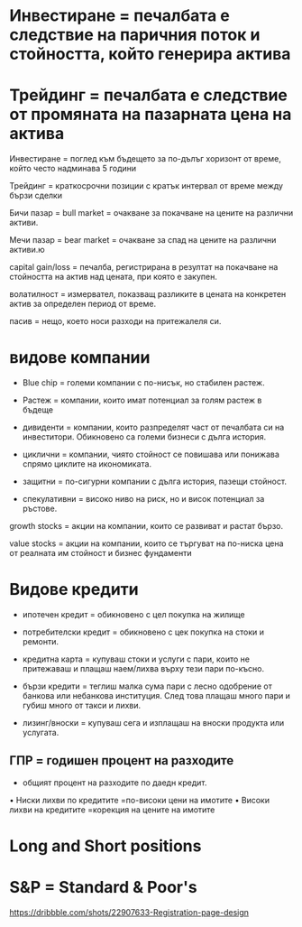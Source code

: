 # Инвестиране = печалбата е следствие на паричния поток и стойността, който генерира актива
# Трейдинг = печалбата е следствие от промяната на пазарната цена на актива

Инвестиране = поглед към бъдещето за по-дълъг хоризонт от време, който често надминава 5 години

Трейдинг = краткосрочни позиции с кратък интервал от време между бързи сделки

Бичи пазар = bull market = очакване за покачване на цените на различни активи.

Мечи пазар = bear market = очакване за спад на цените на различни активи.ю

capital gain/loss = печалба, регистрирана в резултат на покачване на стойността на актив над цената, при която е закупен.

волатилност = измервател, показващ разликите в цената на конкретен актив за определен период от време.

пасив = нещо, което носи разходи на притежалеля си.

# видове компании

- Blue chip = големи компании с по-нисък, но стабилен растеж.

- Растеж = компании, които имат потенциал за голям растеж в бъдеще

- дивиденти = компании, които разпределят част от печалбата си на инвеститори. Обикновено са големи бизнеси с дълга история.

- циклични = компании, чиято стойност се повишава или понижава спрямо циклите на икономиката.

- защитни = по-сигурни компании с дълга история, пазещи стойност.

- спекулативни = високо ниво на риск, но и висок потенциал за ръстове.

growth stocks = акции на компании, които се развиват и растат бързо.

value stocks = акции на компании, които се търгуват на по-ниска цена от реалната им стойност и бизнес фундаменти

# Видове кредити

- ипотечен кредит = обикновено с цел покупка на жилище

- потребителски кредит = обикновено с цек покупка на стоки и ремонти.

- кредитна карта = купуваш стоки и услуги с пари, които не притежаваш и плащаш наем/лихва върху тези пари по-късно.

- бързи кредити = теглиш малка сума пари с лесно одобрение от банкова или небанкова институция. След това плащаш много пари и губиш много от такси и лихви.

- лизинг/вноски = купуваш сега и изплащаш на вноски продукта или услугата.

## ГПР = годишен процент на разходите
- общият процент на разходите по даедн кредит.

• Ниски лихви по кредитите =по-високи цени на имотите
• Високи лихви на кредитите =корекция на цените на имотите

# Long and Short positions

# S&P = Standard & Poor's


https://dribbble.com/shots/22907633-Registration-page-design